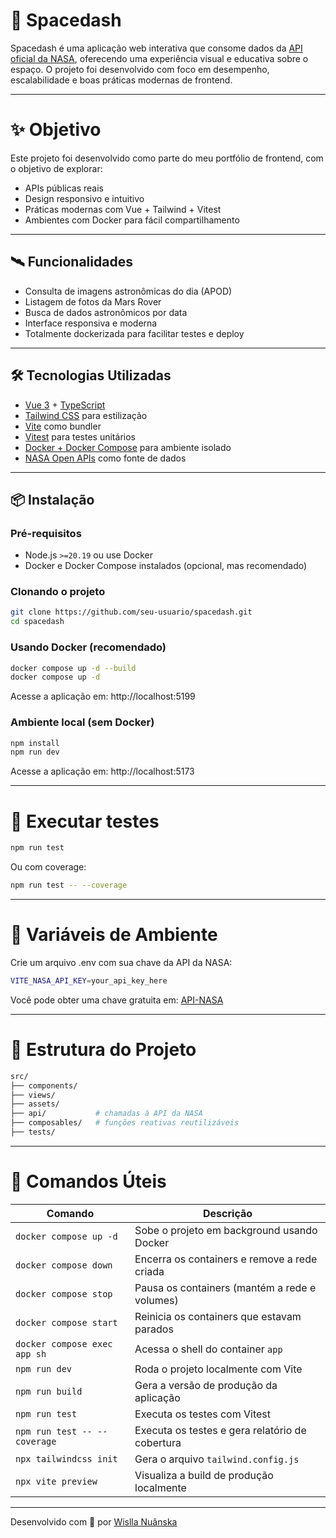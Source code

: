 # 🚀 Spacedash

Spacedash é uma aplicação web interativa que consome dados da [API oficial da NASA](https://api.nasa.gov/), oferecendo uma experiência visual e educativa sobre o espaço. O projeto foi desenvolvido com foco em desempenho, escalabilidade e boas práticas modernas de frontend.

---

# ✨ Objetivo

Este projeto foi desenvolvido como parte do meu portfólio de frontend, com o objetivo de explorar:

- APIs públicas reais
- Design responsivo e intuitivo
- Práticas modernas com Vue + Tailwind + Vitest
- Ambientes com Docker para fácil compartilhamento

---

## 🛰️ Funcionalidades

- Consulta de imagens astronômicas do dia (APOD)
- Listagem de fotos da Mars Rover
- Busca de dados astronômicos por data
- Interface responsiva e moderna
- Totalmente dockerizada para facilitar testes e deploy

---

## 🛠️ Tecnologias Utilizadas

- [Vue 3](https://vuejs.org/) + [TypeScript](https://www.typescriptlang.org/)
- [Tailwind CSS](https://tailwindcss.com/) para estilização
- [Vite](https://vitejs.dev/) como bundler
- [Vitest](https://vitest.dev/) para testes unitários
- [Docker + Docker Compose](https://www.docker.com/) para ambiente isolado
- [NASA Open APIs](https://api.nasa.gov/) como fonte de dados

---

## 📦 Instalação

### Pré-requisitos

- Node.js `>=20.19` ou use Docker
- Docker e Docker Compose instalados (opcional, mas recomendado)

### Clonando o projeto

```bash
git clone https://github.com/seu-usuario/spacedash.git
cd spacedash
```
### Usando Docker (recomendado)

```bash
docker compose up -d --build
docker compose up -d
```
Acesse a aplicação em: http://localhost:5199

### Ambiente local (sem Docker)

```bash
npm install
npm run dev
```
Acesse a aplicação em: http://localhost:5173

---

# 🔬 Executar testes

```bash
npm run test
```

Ou com coverage:

```bash
npm run test -- --coverage
```

---

# 🔑 Variáveis de Ambiente

Crie um arquivo .env com sua chave da API da NASA:

```bash
VITE_NASA_API_KEY=your_api_key_here
```
Você pode obter uma chave gratuita em: [API-NASA](https://api.nasa.gov/)

---

# 📁 Estrutura do Projeto

```bash
src/
├── components/
├── views/
├── assets/
├── api/           # chamadas à API da NASA
├── composables/   # funções reativas reutilizáveis
├── tests/

```

---

# 🔧 Comandos Úteis

| Comando                             | Descrição                                                   |
|-------------------------------------|-------------------------------------------------------------|
| `docker compose up -d`              | Sobe o projeto em background usando Docker                  |
| `docker compose down`              | Encerra os containers e remove a rede criada                |
| `docker compose stop`              | Pausa os containers (mantém a rede e volumes)               |
| `docker compose start`             | Reinicia os containers que estavam parados                  |
| `docker compose exec app sh`       | Acessa o shell do container `app`                           |
| `npm run dev`                      | Roda o projeto localmente com Vite                          |
| `npm run build`                    | Gera a versão de produção da aplicação                      |
| `npm run test`                     | Executa os testes com Vitest                                |
| `npm run test -- --coverage`      | Executa os testes e gera relatório de cobertura             |
| `npx tailwindcss init`             | Gera o arquivo `tailwind.config.js`                         |
| `npx vite preview`                 | Visualiza a build de produção localmente                    |


---

Desenvolvido com 💙 por [Wislla Nuânska](https://www.linkedin.com/in/wislla-vasconcelos-b124371a4/)
